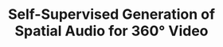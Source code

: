---
id:             2018-spatialaudiogen
title:          Self-Supervised Generation of Spatial Audio for 360° Video
authors:        <b>Pedro Morgado</b>, Nuno Vasconcelos, Timothy Langlois and Oliver Wang
venue:          Advances in Neural Information Processing Systems (NIPS), Montreal, Canada, 2018.
year:           "2018-12"
thumbnail:      assets/publications/2018-spatialaudiogen/thumbnail.png
links:
    website:    https://pedro-morgado.github.io/spatialaudiogen/
    pdf:        assets/publications/2018-spatialaudiogen/paper.pdf
    arxiv:      https://arxiv.org/abs/1809.02587
    code:       https://github.com/pedro-morgado/spatialaudiogen
    data:       https://github.com/pedro-morgado/spatialaudiogen
    bibtex:     assets/publications/2018-spatialaudiogen/ref.txt
    video:      https://www.youtube.com/watch?v=SXFUr2GkxS8
    poster:     assets/publications/2018-spatialaudiogen/poster.pdf
---